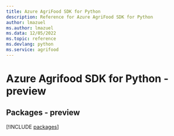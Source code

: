 ```yaml
---
title: Azure AgriFood SDK for Python
description: Reference for Azure AgriFood SDK for Python
author: lmazuel
ms.author: lmazuel
ms.data: 12/05/2022
ms.topic: reference
ms.devlang: python
ms.service: agrifood
---
```

# Azure Agrifood SDK for Python - preview
## Packages - preview
[!INCLUDE [packages](agrifood-index.md)]